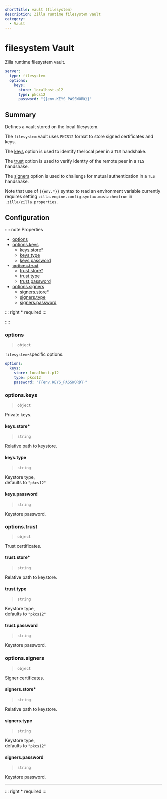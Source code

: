 ```yaml
---
shortTitle: vault (filesystem)
description: Zilla runtime filesystem vault
category:
  - Vault
---
```


# filesystem Vault

Zilla runtime filesystem vault.

```yaml {2}
server:
  type: filesystem
  options:
    keys:
      store: localhost.p12
      type: pkcs12
      password: "{{env.KEYS_PASSWORD}}"
```

## Summary

Defines a vault stored on the local filesystem.

The `filesystem` vault uses `PKCS12` format to store signed certificates and keys.

The [keys](#options-keys) option is used to identify the local peer in a `TLS` handshake.

The [trust](#options-trust) option is used to verify identity of the remote peer in a `TLS` handshake.

The [signers](#options-signers) option is used to challenge for mutual authentication in a `TLS` handshake.

Note that use of `{{env.*}}` syntax to read an environment variable currently requires setting `zilla.engine.config.syntax.mustache=true` in `.zilla/zilla.properties`.

## Configuration

:::: note Properties

- [options](#options)
- [options.keys](#options-keys)
  - [keys.store\*](#keys-store)
  - [keys.type](#keys-type)
  - [keys.password](#keys-password)
- [options.trust](#options-trust)
  - [trust.store\*](#trust-store)
  - [trust.type](#trust-type)
  - [trust.password](#trust-password)
- [options.signers](#options-signers)
  - [signers.store\*](#signers-store)
  - [signers.type](#signers-type)
  - [signers.password](#signers-password)

::: right
\* required
:::

::::

### options

> `object`

`filesystem`-specific options.

```yaml
options:
  keys:
    store: localhost.p12
    type: pkcs12
    password: "{{env.KEYS_PASSWORD}}"
```

### options.keys

> `object`

Private keys.

#### keys.store\*

> `string`

Relative path to keystore.

#### keys.type

> `string`

Keystore type,\
defaults to `"pkcs12"`

#### keys.password

> `string`

Keystore password.

### options.trust

> `object`

Trust certificates.

#### trust.store\*

> `string`

Relative path to keystore.

#### trust.type

> `string`

Keystore type,\
defaults to `"pkcs12"`

#### trust.password

> `string`

Keystore password.

### options.signers

> `object`

Signer certificates.

#### signers.store\*

> `string`

Relative path to keystore.

#### signers.type

> `string`

Keystore type,\
defaults to `"pkcs12"`

#### signers.password

> `string`

Keystore password.

---

::: right
\* required
:::
